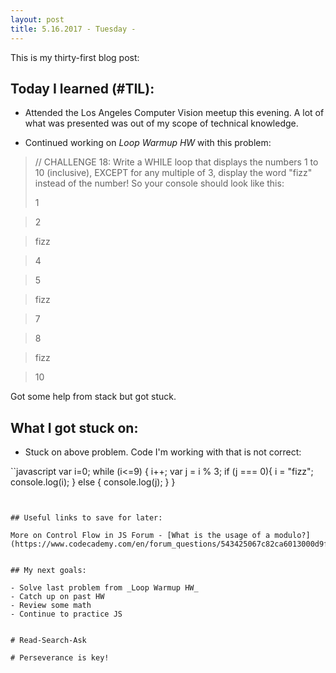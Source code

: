 ```yaml
---
layout: post
title: 5.16.2017 - Tuesday - 
---
```


This is my thirty-first blog post: 


## Today I learned (#TIL):   

- Attended the Los Angeles Computer Vision meetup this evening.  A lot of what was  presented was out of my scope of technical knowledge.

- Continued working on _Loop Warmup HW_ with this problem:

>// CHALLENGE 18:
>Write a WHILE loop that displays the numbers 1 to 10 (inclusive),
>EXCEPT for any multiple of 3, display the word "fizz" instead of the number!
>So your console should look like this:
>
>1 

>2 

>fizz

>4 

>5 

>fizz

>7 

>8 

>fizz

>10 

Got some help from stack but got stuck.

## What I got stuck on:

- Stuck on above problem.  Code I'm working with that is not correct:

``javascript
var i=0;
while (i<=9) {
  i++;
  var j = i % 3; 
  if (j === 0){
    i = "fizz";
    console.log(i);
  } else  {
   console.log(j);
}
}
```


## Useful links to save for later:

More on Control Flow in JS Forum - [What is the usage of a modulo?](https://www.codecademy.com/en/forum_questions/543425067c82ca6013000d9f)


## My next goals:

- Solve last problem from _Loop Warmup HW_
- Catch up on past HW
- Review some math
- Continue to practice JS


# Read-Search-Ask

# Perseverance is key!







